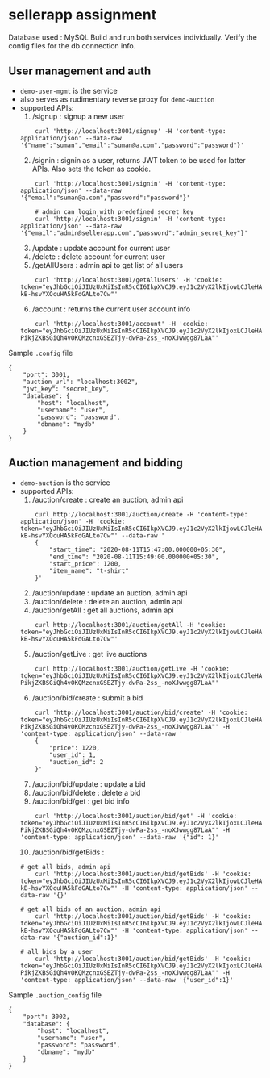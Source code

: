 # sellerapp assignment

Database used : MySQL
Build and run both services individually.
Verify the config files for the db connection info.

## User management and auth
- `demo-user-mgmt` is the service
- also serves as rudimentary reverse proxy for `demo-auction`
- supported APIs:
    1. /signup : signup a new user
    ```
        curl 'http://localhost:3001/signup' -H 'content-type: application/json' --data-raw '{"name":"suman","email":"suman@a.com","password":"password"}'
    ```
    2. /signin : signin as a user, returns JWT token to be used for latter APIs. Also sets the token as cookie.
    ```
        curl 'http://localhost:3001/signin' -H 'content-type: application/json' --data-raw '{"email":"suman@a.com","password":"password"}'

        # admin can login with predefined secret key
        curl 'http://localhost:3001/signin' -H 'content-type: application/json' --data-raw '{"email":"admin@sellerapp.com","password":"admin_secret_key"}'
    ```
    3. /update : update account for current user
    4. /delete : delete account for current user
    5. /getAllUsers : admin api to get list of all users
    ```
        curl 'http://localhost:3001/getAllUsers' -H 'cookie: token="eyJhbGciOiJIUzUxMiIsInR5cCI6IkpXVCJ9.eyJ1c2VyX2lkIjowLCJleHAiOjE1OTcyMjUzMDl9.r_3VhoJ35_2UJM02GjJlqfk_J5sq0mV4V1iR8g9ajwIRSzdJ5vSSv2PTVzb6-kB-hsvYXOcuHA5kFdGALto7Cw"'
    ```
    6. /account : returns the current user account info
    ```
        curl 'http://localhost:3001/account' -H 'cookie: token="eyJhbGciOiJIUzUxMiIsInR5cCI6IkpXVCJ9.eyJ1c2VyX2lkIjoxLCJleHAiOjE1OTcyMjUyNTN9.Qmh7GjgFvRdgHAd_4NeMETuszRJxAEis-PikjZKBSGiQh4vOKQMzcnxGSEZTjy-dwPa-2ss_-noXJwwgg87LaA"'
    ```

Sample `.config` file
```
{
    "port": 3001,
    "auction_url": "localhost:3002",
    "jwt_key": "secret_key",
    "database": {
        "host": "localhost",
        "username": "user",
        "password": "password",
        "dbname": "mydb"
    }
}
```
## Auction management and bidding
- `demo-auction` is the service
- supported APIs:
    1. /auction/create : create an auction, admin api
    ```
        curl http://localhost:3001/auction/create -H 'content-type: application/json' -H 'cookie: token="eyJhbGciOiJIUzUxMiIsInR5cCI6IkpXVCJ9.eyJ1c2VyX2lkIjowLCJleHAiOjE1OTcyMjUzMDl9.r_3VhoJ35_2UJM02GjJlqfk_J5sq0mV4V1iR8g9ajwIRSzdJ5vSSv2PTVzb6-kB-hsvYXOcuHA5kFdGALto7Cw"' --data-raw '
        {
            "start_time": "2020-08-11T15:47:00.000000+05:30",
            "end_time": "2020-08-11T15:49:00.000000+05:30",
            "start_price": 1200,
            "item_name": "t-shirt"
        }'
    ```
    2. /auction/update : update an auction, admin api
    3. /auction/delete : delete an auction, admin api
    4. /auction/getAll : get all auctions, admin api
    ```
        curl http://localhost:3001/auction/getAll -H 'cookie: token="eyJhbGciOiJIUzUxMiIsInR5cCI6IkpXVCJ9.eyJ1c2VyX2lkIjowLCJleHAiOjE1OTcyMjUzMDl9.r_3VhoJ35_2UJM02GjJlqfk_J5sq0mV4V1iR8g9ajwIRSzdJ5vSSv2PTVzb6-kB-hsvYXOcuHA5kFdGALto7Cw"'
    ```
    5. /auction/getLive : get live auctions
    ```
        curl http://localhost:3001/auction/getLive -H 'cookie: token="eyJhbGciOiJIUzUxMiIsInR5cCI6IkpXVCJ9.eyJ1c2VyX2lkIjoxLCJleHAiOjE1OTcyMjUyNTN9.Qmh7GjgFvRdgHAd_4NeMETuszRJxAEis-PikjZKBSGiQh4vOKQMzcnxGSEZTjy-dwPa-2ss_-noXJwwgg87LaA"'
    ```
    6. /auction/bid/create : submit a bid
    ```
        curl 'http://localhost:3001/auction/bid/create' -H 'cookie: token="eyJhbGciOiJIUzUxMiIsInR5cCI6IkpXVCJ9.eyJ1c2VyX2lkIjoxLCJleHAiOjE1OTcyMjUyNTN9.Qmh7GjgFvRdgHAd_4NeMETuszRJxAEis-PikjZKBSGiQh4vOKQMzcnxGSEZTjy-dwPa-2ss_-noXJwwgg87LaA"' -H 'content-type: application/json' --data-raw '
        {
            "price": 1220,
            "user_id": 1,
            "auction_id": 2
        }'
    ```
    7. /auction/bid/update : update a bid
    8. /auction/bid/delete : delete a bid
    9. /auction/bid/get : get bid info
    ```
        curl 'http://localhost:3001/auction/bid/get' -H 'cookie: token="eyJhbGciOiJIUzUxMiIsInR5cCI6IkpXVCJ9.eyJ1c2VyX2lkIjoxLCJleHAiOjE1OTcyMjUyNTN9.Qmh7GjgFvRdgHAd_4NeMETuszRJxAEis-PikjZKBSGiQh4vOKQMzcnxGSEZTjy-dwPa-2ss_-noXJwwgg87LaA"' -H 'content-type: application/json' --data-raw '{"id": 1}'
    ```
    10. /auction/bid/getBids :
    ```
    # get all bids, admin api
        curl 'http://localhost:3001/auction/bid/getBids' -H 'cookie: token="eyJhbGciOiJIUzUxMiIsInR5cCI6IkpXVCJ9.eyJ1c2VyX2lkIjowLCJleHAiOjE1OTcyMjUzMDl9.r_3VhoJ35_2UJM02GjJlqfk_J5sq0mV4V1iR8g9ajwIRSzdJ5vSSv2PTVzb6-kB-hsvYXOcuHA5kFdGALto7Cw"' -H 'content-type: application/json' --data-raw '{}'
    
    # get all bids of an auction, admin api
        curl 'http://localhost:3001/auction/bid/getBids' -H 'cookie: token="eyJhbGciOiJIUzUxMiIsInR5cCI6IkpXVCJ9.eyJ1c2VyX2lkIjowLCJleHAiOjE1OTcyMjUzMDl9.r_3VhoJ35_2UJM02GjJlqfk_J5sq0mV4V1iR8g9ajwIRSzdJ5vSSv2PTVzb6-kB-hsvYXOcuHA5kFdGALto7Cw"' -H 'content-type: application/json' --data-raw '{"auction_id":1}'
    
    # all bids by a user
        curl 'http://localhost:3001/auction/bid/getBids' -H 'cookie: token="eyJhbGciOiJIUzUxMiIsInR5cCI6IkpXVCJ9.eyJ1c2VyX2lkIjoxLCJleHAiOjE1OTcyMjUyNTN9.Qmh7GjgFvRdgHAd_4NeMETuszRJxAEis-PikjZKBSGiQh4vOKQMzcnxGSEZTjy-dwPa-2ss_-noXJwwgg87LaA"' -H 'content-type: application/json' --data-raw '{"user_id":1}'
    ```

Sample `.auction_config` file
```
{
    "port": 3002,
    "database": {
        "host": "localhost",
        "username": "user",
        "password": "password",
        "dbname": "mydb"
    }
}
```